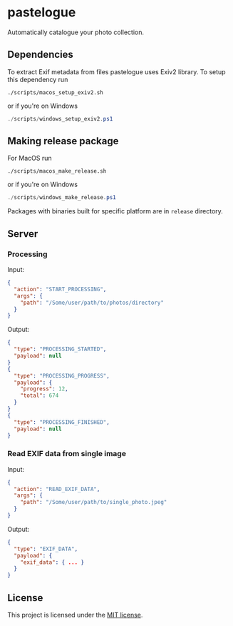 # pastelogue
Automatically catalogue your photo collection.

## Dependencies
To extract Exif metadata from files pastelogue uses Exiv2 library. To setup this dependency run
```shell
./scripts/macos_setup_exiv2.sh
```
or if you're on Windows
```powershell
./scripts/windows_setup_exiv2.ps1
```

## Making release package
For MacOS run
```shell
./scripts/macos_make_release.sh
```
or if you're on Windows
```powershell
./scripts/windows_make_release.ps1
```

Packages with binaries built for specific platform are in `release` directory.

## Server
### Processing
Input:
```json
{
  "action": "START_PROCESSING",
  "args": {
    "path": "/Some/user/path/to/photos/directory"
  }
}
```

Output:
```json
{
  "type": "PROCESSING_STARTED",
  "payload": null
}
{
  "type": "PROCESSING_PROGRESS",
  "payload": {
    "progress": 12,
    "total": 674
  }
}
{
  "type": "PROCESSING_FINISHED",
  "payload": null
}
```

### Read EXIF data from single image
Input:
```json
{
  "action": "READ_EXIF_DATA",
  "args": {
    "path": "/Some/user/path/to/single_photo.jpeg"
  }
}
```

Output:
```json
{
  "type": "EXIF_DATA",
  "payload": {
    "exif_data": { ... }
  }
}
```

## License
This project is licensed under the [MIT license](LICENSE).
